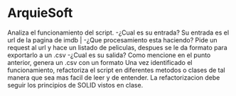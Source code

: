 # ArquieSoft
Analiza el funcionamiento del script.
  -¿Cual es su entrada? 
  Su entrada es el url de la pagina de imdb
| -¿Que procesamiento esta haciendo?
  Pide un request al url y hace un listado de peliculas, despues se le da formato para exportarlo a un .csv
  -¿Cual es su salida?
  Como mencione en el punto anterior, genera un .csv con un formato
 Una vez identificado el funcionamiento, refactoriza el script en diferentes metodos o clases de tal manera que sea mas facil de leer y de entender.
 La refactorizacion debe seguir los principios de SOLID vistos en clase.
